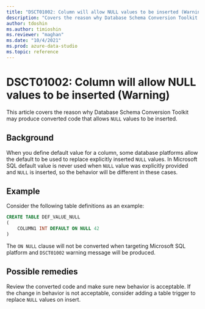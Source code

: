 ```yaml
---
title: "DSCT01002: Column will allow NULL values to be inserted (Warning)"
description: "Covers the reason why Database Schema Conversion Toolkit may produce converted code that allows NULL values to be inserted."
author: tdoshin
ms.author: timioshin
ms.reviewer: "maghan"
ms.date: "10/4/2021"
ms.prod: azure-data-studio
ms.topic: reference
---
```


# DSCT01002: Column will allow NULL values to be inserted (Warning)

This article covers the reason why Database Schema Conversion Toolkit may produce converted code that allows `NULL` values to be inserted.

## Background

When you define default value for a column, some database platforms allow the default to be used to replace explicitly inserted `NULL` values. In Microsoft SQL default value is never used when `NULL` value was explicitly provided and `NULL` is inserted, so the behavior will be different in these cases.

## Example

Consider the following table definitions as an example:

```sql
CREATE TABLE DEF_VALUE_NULL
(
    COLUMN1 INT DEFAULT ON NULL 42
)
```

The `ON NULL` clause will not be converted when targeting Microsoft SQL platform and `DSCT01002` warning message will be produced.

## Possible remedies

Review the converted code and make sure new behavior is acceptable. If the change in behavior is not acceptable, consider adding a table trigger to replace `NULL` values on insert.
